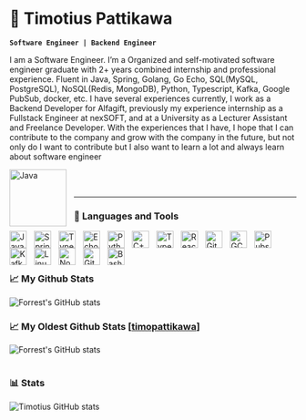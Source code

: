 # 🌌 Timotius Pattikawa

**`Software Engineer | Backend Engineer`**

I am a Software Engineer. I’m a Organized and self-motivated software engineer
graduate with 2+ years combined internship and professional experience. Fluent in Java, Spring, Golang, Go Echo, SQL(MySQL, PostgreSQL), NoSQL(Redis, MongoDB), Python, Typescript, Kafka, Google PubSub, docker, etc. I have several experiences currently, I work as a Backend Developer for Alfagift, previously my experience internship as a Fullstack Engineer at nexSOFT, and at a University as a Lecturer Assistant and Freelance Developer. With the experiences that I have, I hope that I can contribute to the company and grow with the company in the future, but not only do I want to contribute but I also want to learn a lot and always learn about software engineer

   <p align="left">
      <a href="https://leetcode.com/u/t1m2ky/">
        <img align="left" alt="Java" width="100px" style="padding-right:10px;" src="https://miro.medium.com/v2/resize:fit:1400/1*gBkMCGTAdSk4tu17SCa7RQ.png"/></a> 
   </p>
   <br />
   <br />
    

---

### 🧰 Languages and Tools

<img align="left" alt="Java" width="30px" style="padding-right:10px;" src="https://cdn.jsdelivr.net/gh/devicons/devicon/icons/java/java-original.svg"/>
<img align="left" alt="Spring" width="30px" style="padding-right:10px;" src="https://cdn.jsdelivr.net/gh/devicons/devicon/icons/spring/spring-original.svg" />
<img align="left" alt="TypeScript" width="30px" style="padding-right:10px;" src="https://cdn.jsdelivr.net/npm/@programming-languages-logos/go@0.0.0/go_256x256.png" />
<img align="left" alt="Echo Golang" width="30px" style="padding-right:10px;" src="https://encrypted-tbn0.gstatic.com/images?q=tbn:ANd9GcRR8rPER-eKA6TlNjlkeLSTen8XTo4jhUYGiw&s" />
<img align="left" alt="Python" width="30px" style="padding-right:10px;" src="https://cdn.jsdelivr.net/gh/devicons/devicon/icons/python/python-plain.svg" />
<img align="left" alt="C++" width="30px" style="padding-right:10px;" src="https://cdn.jsdelivr.net/gh/devicons/devicon/icons/cplusplus/cplusplus-line.svg" />
<img align="left" alt="TypeScript" width="30px" style="padding-right:10px;" src="https://cdn.jsdelivr.net/gh/devicons/devicon/icons/typescript/typescript-plain.svg" />
<img align="left" alt="React" width="30px" style="padding-right:10px;" src="https://cdn.jsdelivr.net/gh/devicons/devicon/icons/react/react-original.svg" />
<img align="left" alt="Git" width="30px" style="padding-right:10px;" src="https://cdn.jsdelivr.net/gh/devicons/devicon/icons/git/git-original.svg" />
<img align="left" alt="GCP" width="30px" style="padding-right:10px;" src="https://encrypted-tbn0.gstatic.com/images?q=tbn:ANd9GcS8Ci3O8PU2rxCZ0zvFw927sZ-Idbur4lVKIQ&s" />
<img align="left" alt="Pubsub" width="30px" style="padding-right:10px;" src="https://images.ctfassets.net/h6ufgtwb6nv1/3tJxuy7a6B971zzhWbJQQX/651fa3ab36e6e1d13fa23c0e21bebfd0/google-cloud-pubsub-logo.svg" />
<img align="left" alt="Kafka" width="30px" style="padding-right:10px;" src="https://upload.wikimedia.org/wikipedia/commons/thumb/0/0a/Apache_kafka-icon.svg/64px-Apache_kafka-icon.svg.png?20181125133418" />
<img align="left" alt="Linux" width="30px" style="padding-right:10px;" src="https://cdn.jsdelivr.net/gh/devicons/devicon/icons/linux/linux-original.svg" />
<img align="left" alt="NodeJS" width="30px" style="padding-right:10px;" src="https://cdn.jsdelivr.net/gh/devicons/devicon/icons/nodejs/nodejs-original.svg" />
<img align="left" alt="GitHub" width="30px" style="padding-right:10px;" src="https://cdn.jsdelivr.net/gh/devicons/devicon/icons/github/github-original.svg" />
<img align="left" alt="Bash" width="30px" style="padding-right:10px;" src="https://cdn.jsdelivr.net/gh/devicons/devicon/icons/bash/bash-original.svg" />
<br />
<br />

#

### 📈 My Github Stats
![Forrest's GitHub stats](https://github-readme-stats.vercel.app/api/top-langs/?username=timothypattikawa&layout=compact&theme=buefy&hide_border=true&theme=dark)

### 📈 My Oldest Github Stats [<a href="https://github.com/timopattikawa">timopattikawa</a>]
![Forrest's GitHub stats](https://github-readme-stats.vercel.app/api/top-langs/?username=timopattikawa&layout=compact&theme=buefy&hide_border=true&theme=dark)


#

### 📊 Stats

![Timotius GitHub stats](https://github-readme-stats.vercel.app/api?username=timothy&show_icons=true&theme=dark)

[website]: https://fkcodes.com
[youtube]: https://youtube.com/fknight